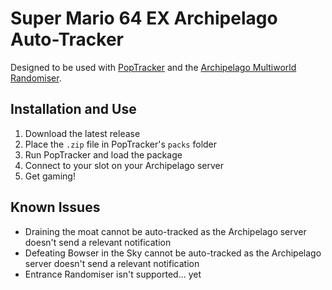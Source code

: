 # Super Mario 64 EX Archipelago Auto-Tracker

Designed to be used with [PopTracker](https://github.com/black-sliver/PopTracker) and the [Archipelago Multiworld Randomiser](https://archipelago.gg/).

## Installation and Use

1. Download the latest release
2. Place the `.zip` file in PopTracker's `packs` folder
3. Run PopTracker and load the package
4. Connect to your slot on your Archipelago server
5. Get gaming!

## Known Issues

- Draining the moat cannot be auto-tracked as the Archipelago server doesn't send a relevant notification
- Defeating Bowser in the Sky cannot be auto-tracked as the Archipelago server doesn't send a relevant notification
- Entrance Randomiser isn't supported… yet